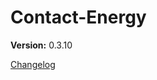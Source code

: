 # Contact-Energy

**Version:** 0.3.10





































[Changelog](CHANGELOG.md)





